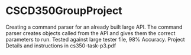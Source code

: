 # CSCD350GroupProject
Creating a command parser for an already built large API. The command parser creates objects called from the API and gives them the correct parameters to run.
Tested against large tester file, 98% Accuracy.
Project Details and instructions in cs350-task-p3.pdf
